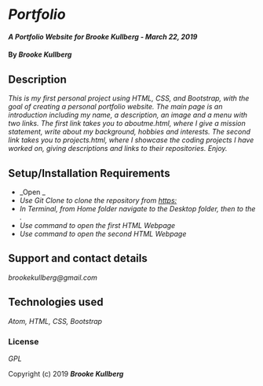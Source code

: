 # _Portfolio_

#### _A Portfolio Website for Brooke Kullberg - March 22, 2019_

#### By _**Brooke Kullberg**_

## Description

_This is my first personal project using HTML, CSS, and Bootstrap, with the goal of creating a personal portfolio website. The main page is an introduction including my name, a description, an image and a menu with two links. The first link takes you to aboutme.html, where I give a mission statement, write about my background, hobbies and interests. The second link takes you to projects.html, where I showcase the coding projects I have worked on, giving descriptions and links to their repositories. Enjoy._

## Setup/Installation Requirements

* _Open _
* _Use *Git Clone* to clone the repository from <https:>_
* _In Terminal, from Home folder navigate to the Desktop folder, then to the ._
* _Use command  to open the first HTML Webpage_
* _Use command  to open the second HTML Webpage_

## Support and contact details

_brookekullberg@gmail.com_

## Technologies used

_Atom, HTML, CSS, Bootstrap_

### License

*GPL*

Copyright (c) 2019 **_Brooke Kullberg_**
